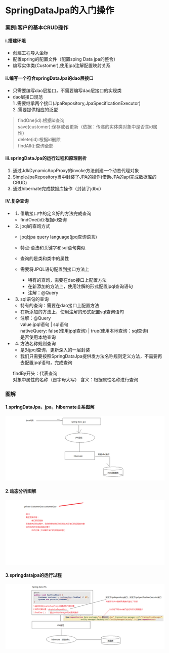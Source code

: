 SpringDataJpa的入门操作
=======
### 案例:客户的基本CRUD操作
#### i.搭建环境
* 创建工程导入坐标  
* 配置spring的配置文件（配置sping Data jpa的整合）  
* 编写实体类(Customer),使用jpa注解配置映射关系  
#### ii.编写一个符合springDataJpa的dao层接口 
* 只需要编写dao层接口，不需要编写dao层接口的实现类  
* dao层接口规范  
  1 .需要继承两个接口(JpaRepository,JpaSpecificationExecutor)  
  2 .需要提供相应的泛型    

> findOne(id):根据id查询  
> save(customer):保存或者更新（依据：传递的实体类对象中是否含id属性）  
> delete(id):根据id删除  
> findAll():查询全部  

#### iii.springDataJpa的运行过程和原理剖析  
1. 通过JdkDynamicAopProxy的invoke方法创建一个动态代理对象  
2. SimpleJpaRepository当中封装了JPA的操作(借助JPA的api完成数据库的CRUD)  
3. 通过hibernate完成数据库操作（封装了jdbc）  

#### IV.复杂查询
* 1. 借助接口中的定义好的方法完成查询  
    + findOne(id):根据id查询  
* 2. jpql的查询方式  
    + jpql:jpa query language(jpq查询语言)  
    + 特点:语法和关键字和sql语句类似  
    + 查询的是类和类中的属性  
    
    + 需要将JPQL语句配置到接口方法上  
        * 特有的查询，需要在dao接口上配置方法  
        * 在新添加的方法上，使用注解的形式配置jpql查询语句  
        * 注解：@Query  
* 3. sql语句的查询  
    + 特有的查询：需要在dao接口上配置方法  
    + 在新添加的方法上，使用注解的形式配置sql查询语句  
    + 注解：@Query  
        value:jpql语句 | sql语句  
        nativeQuery: false(使用jpql查询) | true(使用本地查询：sql查询)  
        是否使用本地查询  
* 4. 方法名称规则查询  
    + 是对jpql查询，更新深入的一层封装  
    + 我们只需要按照SpringDataJpa提供发方法名称规则定义方法，不需要再去配置jpql语句，完成查询  
    
    findBy开头：代表查询  
    对象中属性的名称（首字母大写）
    含义：根据属性名称进行查询  
### 图解
#### 1.springDataJpa，jpa，hibernate关系图解
![01-springDataJpa，jpa，hibernate关系](./images/01-springDataJpa，jpa，hibernate关系.png)  

#### 2.动态分析图解
![02-动态分析](./images/02-动态分析.png)  

#### 3.springdatajpa的运行过程
![03-springdatajpa的运行过程](./images/03-springdatajpa的运行过程.png)  